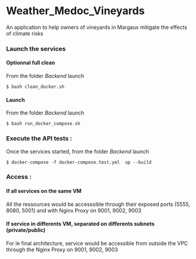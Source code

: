 # Weather_Medoc_Vineyards
An application to help owners of vineyards in Margaux mitigate the effects of climate risks

### Launch the services

#### Optionnal full clean
From the folder *Backend* launch

`$ bash clean_docker.sh`

#### Launch
From the folder *Backend* launch

`$ bash run_docker_compose.sh`

### Execute the API tests : 
Once the services started, from the folder *Backend* launch

`$ docker-compose -f docker-compose.test.yml  up --build`

### Access :

#### If all services on the same VM
All the ressources would be accesssible through their exposed ports (5555, 8080, 5001) and with Nginx Proxy on 9001, 9002, 9003

#### If service in differents VM, separated on differents subnets (private/public)
For le final architecture, service would be accessible from outside the VPC through the Nginx Proxy on 9001, 9002, 9003

